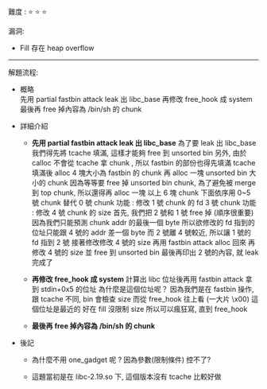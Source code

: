   難度 :  :star: :star: :star: 
  
  漏洞:

  - Fill 存在 heap overflow <br>
       
           
   ---
  
  解題流程:
           
 * 概略 <br>
           先用 partial fastbin attack leak 出 libc_base 
           再修改 free_hook 成 system 
          最後再 free 掉內容為 /bin/sh 的 chunk 
  
 * 詳細介紹
   * <b>先用 partial fastbin attack leak 出 libc_base</b>
     為了要 leak 出 libc_base 我們得先將 tcache 填滿, 這樣才能夠 free 到 unsorted bin
     另外, 由於 calloc 不會從 tcache 拿 chunk , 所以 fastbin 的部份也得先填滿 tcache
     填滿後 alloc 4 塊大小為 fastbin 的 chunk 再 alloc 一塊 unsorted bin 大小的 chunk
     因為等等要 free 掉 unsorted bin chunk, 為了避免被 merge 到 top chunk, 所以還得再 alloc 一塊
     以上 6 塊 chunk 下面依序用 0~5 號 chunk 替代
     0 號 chunk 功能 : 修改 1 號 chunk 的 fd
     3 號 chunk 功能 : 修改 4 號 chunk 的 size
     首先, 我們把 2 號和 1 號 free 掉 (順序很重要)
     因為我們只能預測 chunk addr 的最後一個 byte
     所以欲修改的 fd 指到的位址只能跟 4 號的 addr 差一個 byte
     而 2 號離 4 號較近, 所以讓 1 號的 fd 指到 2 號
     接著修改修改 4 號的 size
     再用 fastbin attack alloc 回來
     再修改 4 號的 size 並 free 到 unsorted bin
     最後再印出 2 號的內容, 就 leak 完成了
     
   * <b>再修改 free_hook 成 system</b>
計算出 libc 位址後再用 fastbin attack 拿到 stdin+0x5 的位址
為什麼是這個位址呢？
因為我們是在 fastbin 操作, 跟 tcache 不同, bin 會檢查 size
而從 free_hook 往上看 (一大片 \x00) 這個位址是最近的
好在 fill 沒限制 size 所以可以瘋狂寫, 直到 free_hook

   * <b> 最後再 free 掉內容為 /bin/sh 的 chunk</b>

* 後記
  * 為什麼不用 one_gadget 呢 ?
因為參數(限制條件) 控不了?

  * 這題當初是在 libc-2.19.so 下, 這個版本沒有 tcache 比較好做
     
